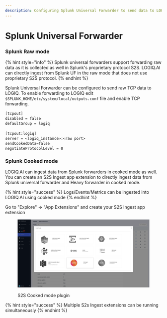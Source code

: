 ```yaml
---
description: Configuring Splunk Universal Forwarder to send data to LOGIQ
---
```


# Splunk Universal Forwarder

### Splunk Raw mode

{% hint style="info" %}
Splunk universal forwarders support forwarding raw data as it is collected as well in Splunk's proprietary protocol S2S. LOGIQ.AI can directly ingest from Splunk UF in the raw mode that does not use proprietary S2S protocol.
{% endhint %}

Splunk Universal Forwarder can be configured to send raw TCP data to LOGIQ. To enable forwarding to LOGIQ edit `$SPLUNK_HOME/etc/system/local/outputs.conf` file and enable TCP forwarding.

```
[tcpout]
disabled = false 
defaultGroup = logiq

[tcpout:logiq]
server = <logiq_instance>:<raw port>
sendCookedData=false
negotiateProtocolLevel = 0

```

### Splunk Cooked mode

LOGIQ.AI can ingest data from Splunk forwarders in cooked mode as well.  You can create an S2S Ingest app extension to directly ingest data from Splunk universal forwarder and Heavy forwarder in cooked mode.

{% hint style="success" %}
Logs/Events/Metrics can be ingested into LOGIQ.AI using cooked mode
{% endhint %}

Go to "Explore" -> "App Extensions" and create your S2S Ingest app extension

<figure><img src="../.gitbook/assets/Screen Shot 2023-01-02 at 1.20.49 PM.png" alt=""><figcaption><p>S2S Cooked mode plugin</p></figcaption></figure>

{% hint style="success" %}
Multiple S2s Ingest extensions can be running simultaneously
{% endhint %}
